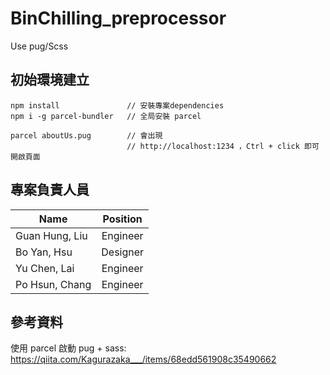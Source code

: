 # BinChilling_preprocessor
Use pug/Scss

## 初始環境建立
``` 
npm install               // 安裝專案dependencies
npm i -g parcel-bundler   // 全局安裝 parcel

parcel aboutUs.pug        // 會出現  
                          // http://localhost:1234 ，Ctrl + click 即可開啟頁面

```

## 專案負責人員
Name          |  Position | 
--------------|:-----:|
Guan Hung, Liu    | Engineer |
Bo Yan, Hsu   | Designer |
Yu Chen, Lai  | Engineer |
Po Hsun, Chang  | Engineer |

## 參考資料
使用 parcel 啟動 pug + sass:
https://qiita.com/Kagurazaka___/items/68edd561908c35490662
